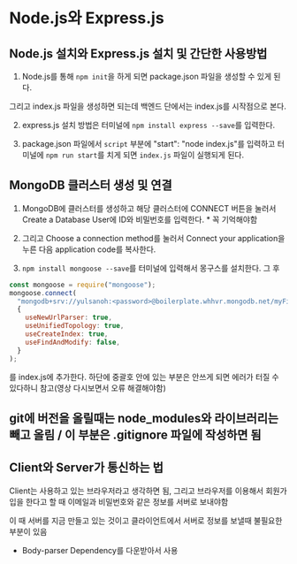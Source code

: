 # Node.js와 Express.js

## Node.js 설치와 Express.js 설치 및 간단한 사용방법

1. Node.js를 통해 `npm init`을 하게 되면 package.json 파일을 생성할 수 있게 된다.

그리고 index.js 파일을 생성하면 되는데 백엔드 단에서는 index.js를 시작점으로 본다.

2. express.js 설치 방법은 터미널에 `npm install express --save`를 입력한다.

3. package.json 파일에서 `script` 부분에 "start": "node index.js"를 입력하고 터미널에 `npm run start`를 치게 되면 `index.js` 파일이 실행되게 된다.

## MongoDB 클러스터 생성 및 연결

1. MongoDB에 클러스터를 생성하고 해당 클러스터에 CONNECT 버튼을 눌러서 Create a Database User에 ID와 비밀번호를 입력한다. * 꼭 기억해야함

2. 그리고 Choose a connection method를 눌러서 Connect your application을 누른 다음 application code를 복사한다.

3. `npm install mongoose --save`를 터미널에 입력해서 몽구스를 설치한다. 그 후
```javascript
const mongoose = require("mongoose");
mongoose.connect(
  "mongodb+srv://yulsanoh:<password>@boilerplate.whhvr.mongodb.net/myFirstDatabase?retryWrites=true&w=majority",  // 위의 password 란에 mongoDB 비밀번호를 쳐줘야함
  {
    useNewUrlParser: true,
    useUnifiedTopology: true,
    useCreateIndex: true,
    useFindAndModify: false,
  }
);
```
를 index.js에 추가한다. 하단에 중괄호 안에 있는 부분은 안쓰게 되면 에러가 터질 수 있다하니 참고(영상 다시보면서 오류 해결해야함)


## git에 버전을 올릴때는 node_modules와 라이브러리는 빼고 올림 / 이 부분은 .gitignore 파일에 작성하면 됨

## Client와 Server가 통신하는 법
Client는 사용하고 있는 브라우저라고 생각하면 됨, 그리고 브라우저를 이용해서 회원가입을 한다고 할 때 이메일과 비밀번호와 같은 정보를 서버로 보내야함

이 때 서버를 지금 만들고 있는 것이고 클라이언트에서 서버로 정보를 보낼때 불필요한 부분이 있음

* Body-parser Dependency를 다운받아서 사용

